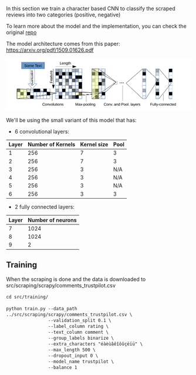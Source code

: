In this section we train a character based CNN to classify the scraped reviews into two categories (positive, negative)

To learn more about the model and the implementation, you can check the original <a href="https://github.com/ahmedbesbes/character-based-cnn">repo</a>


The model architecture comes from this paper: https://arxiv.org/pdf/1509.01626.pdf

![Network architecture](images/character_cnn.png)

We'll be using the small variant of this model that has:

- 6 convolutional layers:

|Layer|Number of Kernels|Kernel size|Pool|
|-|-|-|-|
|1|256|7|3|
|2|256|7|3|
|3|256|3|N/A|
|4|256|3|N/A|
|5|256|3|N/A|
|6|256|3|3|

- 2 fully connected layers:

|Layer|Number of neurons|
|-|-|
|7|1024|
|8|1024|
|9|2|


## Training

When the scraping is done and the data is downloaded to src/scraping/scrapy/comments_trustpilot.csv

```shell
cd src/training/

python train.py --data_path ../src/scraping/scrapy/comments_trustpilot.csv \
                --validation_split 0.1 \
                --label_column rating \
                --text_column comment \
                --group_labels binarize \ 
                --extra_characters "éàèùâêîôûçëïü" \
                --max_length 500 \
                --dropout_input 0 \
                --model_name trustpilot \
                --balance 1
```
